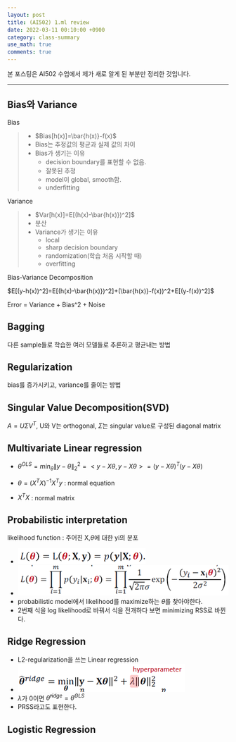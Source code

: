 ```yaml
---
layout: post
title: (AI502) 1.ml review
date: 2022-03-11 00:10:00 +0900
category: class-summary
use_math: true
comments: true
---
```


본 포스팅은 AI502 수업에서 제가 새로 알게 된 부분만 정리한 것입니다.

---

## Bias와 Variance

Bias

> - $Bias[h(x)]=\bar{h(x)}-f(x)$
> - Bias는 추정값의 평균과 실제 값의 차이
> - Bias가 생기는 이유
>   - decision boundary를 표현할 수 없음.
>   - 잘못된 추정
>   - model이 global, smooth함.
>   - underfitting

Variance

> - $Var[h(x)]=E[(h(x)-\bar{h(x)})^2]$
> - 분산
> - Variance가 생기는 이유
>   - local
>   - sharp decision boundary
>   - randomization(학습 처음 시작할 때)
>   - overfitting

Bias-Variance Decomposition

$E[(y-h(x))^2]=E[(h(x)-\bar{h(x)})^2]+(\bar{h(x)}-f(x))^2+E[(y-f(x))^2]$

Error = Variance + Bias^2 + Noise

## Bagging

다른 sample들로 학습한 여러 모델들로 추론하고 평균내는 방법

## Regularization

bias를 증가시키고, variance를 줄이는 방법

## Singular Value Decomposition(SVD)

$A=U\Sigma V^T$, U와 V는 orthogonal, $\Sigma$는 singular value로 구성된 diagonal matrix

## Multivariate Linear regression

- $\theta^{OLS}=min_{\theta}\lVert y-\theta\rVert_2^2=<y-X\theta,y-X\theta>=(y-X\theta)^T(y-X\theta)$

- $\theta=(X^TX)^{-1}X^Ty$ : normal equation

- $X^TX$ : normal matrix

## Probabilistic interpretation

likelihood function : 주어진 X,$\theta$에 대한 yi의 분포

- ![alt image](/public/img/220311/likelihood_function.png)
- ![alt image](/public/img/220311/likelihood_function2.png)
- probabilistic model에서 likelihood를 maximize하는 $\theta$를 찾아야한다.
- 2번째 식을 log likelihood로 바꿔서 식을 전개하다 보면 minimizing RSS로 바뀐다.

## Ridge Regression

- L2-regularization을 쓰는 Linear regression
- ![alt image](/public/img/220311/ridge_regression.png)
- $\lambda$가 0이면 $\hat{\theta}^{ridge}=\hat{\theta}^{OLS}$
- PRSS라고도 표현한다.

## Logistic Regression
